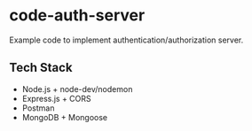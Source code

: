 # code-auth-server

Example code to implement authentication/authorization server.

## Tech Stack

- Node.js + node-dev/nodemon
- Express.js + CORS
- Postman
- MongoDB + Mongoose

